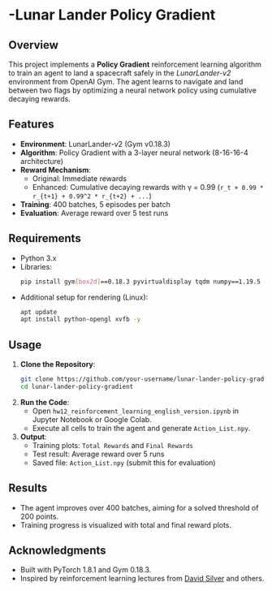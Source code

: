
# -Lunar Lander Policy Gradient

## Overview
This project implements a **Policy Gradient** reinforcement learning algorithm to train an agent to land a spacecraft safely in the *LunarLander-v2* environment from OpenAI Gym. The agent learns to navigate and land between two flags by optimizing a neural network policy using cumulative decaying rewards.

## Features
- **Environment**: LunarLander-v2 (Gym v0.18.3)
- **Algorithm**: Policy Gradient with a 3-layer neural network (8-16-16-4 architecture)
- **Reward Mechanism**: 
  - Original: Immediate rewards
  - Enhanced: Cumulative decaying rewards with γ = 0.99 (`r_t + 0.99 * r_{t+1} + 0.99^2 * r_{t+2} + ...`)
- **Training**: 400 batches, 5 episodes per batch
- **Evaluation**: Average reward over 5 test runs

## Requirements
- Python 3.x
- Libraries:
  ```bash
  pip install gym[box2d]==0.18.3 pyvirtualdisplay tqdm numpy==1.19.5 torch==1.8.1
  ```
- Additional setup for rendering (Linux):
  ```bash
  apt update
  apt install python-opengl xvfb -y
  ```

## Usage
1. **Clone the Repository**:
   ```bash
   git clone https://github.com/your-username/lunar-lander-policy-gradient.git
   cd lunar-lander-policy-gradient
   ```
2. **Run the Code**:
   - Open `hw12_reinforcement_learning_english_version.ipynb` in Jupyter Notebook or Google Colab.
   - Execute all cells to train the agent and generate `Action_List.npy`.
3. **Output**:
   - Training plots: `Total Rewards` and `Final Rewards`
   - Test result: Average reward over 5 runs
   - Saved file: `Action_List.npy` (submit this for evaluation)

## Results
- The agent improves over 400 batches, aiming for a solved threshold of 200 points.
- Training progress is visualized with total and final reward plots.

## Acknowledgments
- Built with PyTorch 1.8.1 and Gym 0.18.3.
- Inspired by reinforcement learning lectures from [David Silver](http://www0.cs.ucl.ac.uk/staff/d.silver/web/Teaching_files/pg.pdf) and others.

